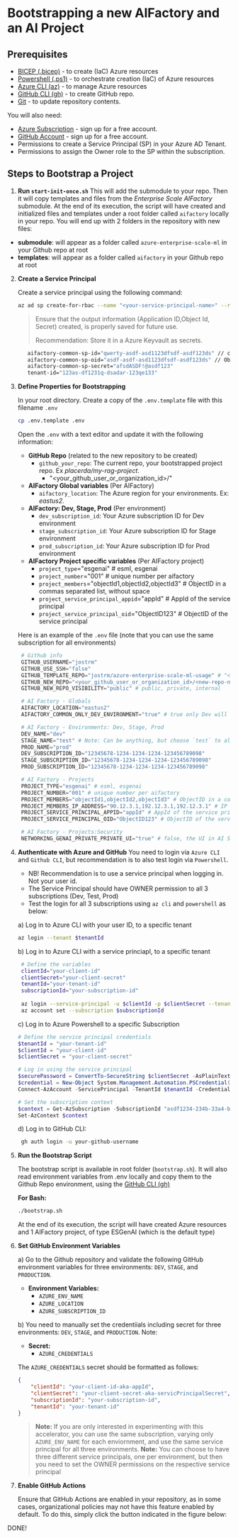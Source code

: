 # Bootstrapping a new AIFactory and an AI Project

## Prerequisites

* [BICEP (.bicep)](https://learn.microsoft.com/en-us/azure/azure-resource-manager/bicep/install) - to create (IaC) Azure resources
* [Powershell (.ps1)](https://aka.ms/install-powershell) - to orchestrate creation (IaC) of Azure resources
* [Azure CLI (az)](https://aka.ms/install-az) - to manage Azure resources
* [GitHub CLI (gh)](https://cli.github.com/) - to create GitHub repo.
* [Git](https://git-scm.com/downloads) - to update repository contents.

You will also need:
* [Azure Subscription](https://azure.microsoft.com/free/) - sign up for a free account.
* [GitHub Account](https://github.com/signup) - sign up for a free account.
* Permissions to create a Service Principal (SP) in your Azure AD Tenant.
* Permissions to assign the Owner role to the SP within the subscription.

## Steps to Bootstrap a Project

1. **Run `start-init-once.sh`**
This will add the submodule to your repo. 
Then it will copy templates and files from the *Enterprise Scale AIFactory* submodule.
At the end of its execution, the script will have created and initialized files and templates under a root folder called `aifactory` locally in your repo. You will end up with 2 folders in the repository with new files:
 - **submodule**: will appear as a folder called `azure-enterprise-scale-ml` in your Github repo at root
 - **templates**: will appear as a folder called `aifactory` in your Github repo at root

2. **Create a Service Principal**

   Create a service principal using the following command:

   ```sh
   az ad sp create-for-rbac --name "<your-service-principal-name>" --role Owner --scopes /subscriptions/<your-subscription-id> --sdk-auth
   ```

   > Ensure that the output information (Application ID,Object Id, Secret) created, is properly saved for future use. 
   >
   > Recommendation: Store it in a Azure Keyvault as secrets.
     ```sh
        aifactory-common-sp-id="qwerty-asdf-asd1123dfsdf-asdf123ds" // clientId or appId
        aifactory-common-sp-oid="asdf-asdf-asd1123dfsdf-asdf123ds" // ObjectId of service principal (not application itself)
        aifactory-common-sp-secret="afsdASDF!@asdf123"
        tenant-id="123as-df1231q-dsadar-123qe133"
     ```

2. **Define Properties for Bootstrapping**

    In your root directory.
   Create a copy of the `.env.template` file with this filename `.env`

    ```sh
    cp .env.template .env
    ```

    Open the `.env` with a text editor and update it with the following information:

    - **GitHub Repo** (related to the new repository to be created)
        - `github_your_repo`: The current repo, your bootstrapped project repo. Ex *placerda/my-rag-project*.
            - "<your_github_user_or_organization_id>/<new-repo-name>"
    - **AIFactory Global variables** (Per AIFactory)
        - `aifactory_location`: The Azure region for your environments. Ex: *eastus2*.
    - **AIFactory: Dev, Stage, Prod** (Per environment)
        - `dev_subscription_id`: Your Azure subscription ID for Dev environment
        - `stage_subscription_id`: Your Azure subscription ID for Stage environment
        - `prod_subscription_id`: Your Azure subscription ID for Prod environment
    - **AIFactory Project specific variables** (Per AIFactory project)
        - `project_type`="esgenai" # esml, esgenai
        - `project_number`="001" # unique number per aifactory
        - `project_members`="objectId1,objectId2,objectId3" # ObjectID in a commas separated list, without space
        - `project_service_principal_appid`="appId" # AppId of the service principal
        - `project_service_principal_oid`="ObjectID123" # ObjectID of the service principal

   Here is an example of the `.env` file (note that you can use the same subscription for all environments)

   ```python
    # Github info
    GITHUB_USERNAME="jostrm"
    GITHUB_USE_SSH="false"
    GITHUB_TEMPLATE_REPO="jostrm/azure-enterprise-scale-ml-usage" # "<template_github_user_or_organization_id>/<template-repo-name>"
    GITHUB_NEW_REPO="<your_github_user_or_organization_id>/<new-repo-name>" # "<your_github_user_or_organization_id>/<new-repo-name>"
    GITHUB_NEW_REPO_VISIBILITY="public" # public, private, internal

    # AI Factory - Globals
    AIFACTORY_LOCATION="eastus2"
    AIFACTORY_COMMON_ONLY_DEV_ENVIRONMENT="true" # true only Dev will be created. false - it will create Dev, Stage, Prod environments in Azure

    # AI Factory - Environments: Dev, Stage, Prod
    DEV_NAME="dev"
    STAGE_NAME="test" # Note: Can be anything, but choose `test` to align with ESML
    PROD_NAME="prod"
    DEV_SUBSCRIPTION_ID="12345678-1234-1234-1234-123456789098"
    STAGE_SUBSCRIPTION_ID="12345678-1234-1234-1234-123456789098"
    PROD_SUBSCRIPTION_ID="12345678-1234-1234-1234-123456789098"

    # AI Factory - Projects
    PROJECT_TYPE="esgenai" # esml, esgenai
    PROJECT_NUMBER="001" # unique number per aifactory
    PROJECT_MEMBERS="objectId1,objectId2,objectId3" # ObjectID in a commas separated list, without space
    PROJECT_MEMBERS_IP_ADDRESS="90.12.3.1,192.12.3.1,192.12.3.1" # IP adresses in a commas separated list, without space, to whitelist to UI in Azure
    PROJECT_SERVICE_PRINCIPAL_APPID="appId" # AppId of the service principal
    PROJECT_SERVICE_PRINCIPAL_OID="ObjectID123" # ObjectID of the service principal

    # AI Factory - Projects:Security
    NETWORKING_GENAI_PRIVATE_PRIVATE_UI="true" # false, the UI in AI Studio will be publicly accessible for specific IP addresses via IPRules (service endpoints)
   ```

3. **Authenticate with Azure and GitHub**
You need to login via `Azure CLI` and `Github CLI`, but recommendation is to also test login via `Powershell`. 
    - NB! Recommendation is to use a service principal when logging in. Not your user id.
    - The Service Principal should have OWNER permission to all 3 subscriptions (Dev, Test, Prod)
    - Test the login for all 3 subscriptions using `az cli` and `powershell` as below: 

   a) Log in to Azure CLI with your user ID, to a specific tenant

   ```sh
   az login --tenant $tenantId
   ```

   b) Log in to Azure CLI with a service princiapl, to a specific tenant

   ```sh
    # Define the variables
    clientId="your-client-id"
    clientSecret="your-client-secret"
    tenantId="your-tenant-id"
    subscriptionId="your-subscription-id"
    
    az login --service-principal -u $clientId -p $clientSecret --tenant $tenantId
    az account set --subscription $subscriptionId
   ```

   c) Log in to Azure Powershell to a specific Subscription

    ```powershell
    # Define the service principal credentials
    $tenantId = "your-tenant-id"
    $clientId = "your-client-id"
    $clientSecret = "your-client-secret"

    # Log in using the service principal
    $securePassword = ConvertTo-SecureString $clientSecret -AsPlainText -Force
    $credential = New-Object System.Management.Automation.PSCredential($clientId, $securePassword)
    Connect-AzAccount -ServicePrincipal -TenantId $tenantId -Credential $credential

    # Set the subscription context
    $context = Get-AzSubscription -SubscriptionId "asdf1234-234b-33a4-b356-qwerty1234"
    Set-AzContext $context
    ```
   
   d) Log in to GitHub CLI:

   ```sh
    gh auth login -u your-github-username
   ```
    
4. **Run the Bootstrap Script**

   The bootstrap script is available in root folder (`bootstrap.sh`). 
   It will also read environment variables from .env locally and copy them to the Github Repo environment, using the [GitHub CLI (gh)](https://cli.github.com/) 

   **For Bash:**

   ```sh
   ./bootstrap.sh
   ```

    At the end of its execution, the script will have created Azure resources and 1 AIFactory project, of type ESGenAI (which is the default type)


6. **Set GitHub Environment Variables**

   a) Go to the Github repository and validate the following GitHub environment variables for three environments: `DEV`, `STAGE`, and `PRODUCTION`.
   
   - **Environment Variables:**
     - `AZURE_ENV_NAME`
     - `AZURE_LOCATION`
     - `AZURE_SUBSCRIPTION_ID`
   
   b) You need to manually set the credentiials including secret for three environments: `DEV`, `STAGE`, and `PRODUCTION`. Note: 
   
   - **Secret:**
     - `AZURE_CREDENTIALS`

   The `AZURE_CREDENTIALS` secret should be formatted as follows:
    
   ```json
   {
       "clientId": "your-client-id-aka-appId",
       "clientSecret": "your-client-secret-aka-servicPrincipalSecret",
       "subscriptionId": "your-subscription-id",
       "tenantId": "your-tenant-id"
   }
   ```

   > **Note:** If you are only interested in experimenting with this accelerator, you can use the same subscription, varying only `AZURE_ENV_NAME` for each enviornment, and use the same service principal for all three environments. 
   > **Note:**  You can choose to have three different service principals, one per environment, but then you need to set the OWNER permissions on the respective service principal

7. **Enable GitHub Actions**

   Ensure that GitHub Actions are enabled in your repository, as in some cases, organizational policies may not have this feature enabled by default. To do this, simply click the button indicated in the figure below:

DONE!